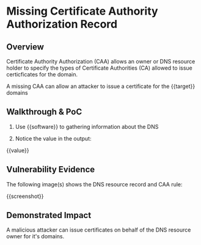 # Missing Certificate Authority Authorization Record

## Overview
<!--
**Please replace text in each section below**

This format is a good guide:
[VULNTYPE] in [COMPONENT] in [APPLICATION] allows [ATTACKER] to [IMPACT] via [VECTOR] 
**Please replace text in each section below**

Basic Subdomain Takeover Report

Resources:
- <https://labs.detectify.com/2014/10/21/hostile-subdomain-takeover-using-herokugithubdesk-more/>


-->

Certificate Authority Authorization (CAA) allows an owner or DNS resource holder to specify the types of Certificate Authorities (CA) allowed to issue certicficates for the domain. 

A missing CAA can allow an attacker to issue a certificate for the {{target}} domains

## Walkthrough & PoC
<!--
Provide a step-by-step walkthrough on how to access the vulnerable injection point, and how to exploit the vulnerability.
Adding a dot-pointed walkthrough with relevant screenshots will speed triage time and result in faster rewards!

Example:

1. Browse to the URL `takeover.inscope.com/proof.txt` or run the command

```bash
curl takeover.inscope.com/proof.txt
```

1. You will see my Bugcrowd Username returned by Curl

```text
Subdomain Takeover of takeover.inscope.com by l33tHax0r1337
```

-->

1. Use {{software}} to gathering information about the DNS

1. Notice the value in the output:

{{value}}

## Vulnerability Evidence
<!--
Subdomain takeovers require some form of evidence that can be viewed by the team who triage this vulnerability, once you have taken over the subdomain, hosting a file containing your Bugcrowd username or the Submission ID will be sufficient.
-->

The following image(s) shows the DNS resource record and CAA rule:

{{screenshot}}

## Demonstrated Impact
<!--
Describe the impact of the takeover from this subdomain to the company, what effect could this have towards their operations, their public image, how frequently is this domain used, is this meant to be public facing? 
--> 

A malicious attacker can issue certificates on behalf of the DNS resource owner for it's domains.
